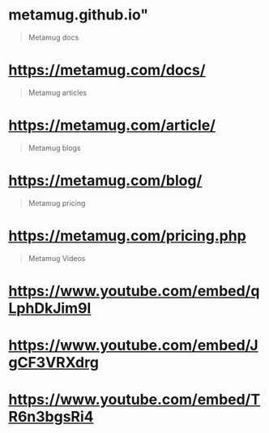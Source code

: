 # metamug.github.io"

> Metamug docs

# https://metamug.com/docs/

> Metamug articles

# https://metamug.com/article/

> Metamug blogs

# https://metamug.com/blog/

> Metamug pricing

# https://metamug.com/pricing.php

> Metamug Videos

# https://www.youtube.com/embed/qLphDkJim9I 

# https://www.youtube.com/embed/JgCF3VRXdrg

# https://www.youtube.com/embed/TR6n3bgsRi4